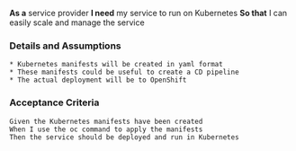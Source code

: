 **As a** service provider
**I need** my service to run on Kubernetes
**So that** I can easily scale and manage the service
      
### Details and Assumptions
    * Kubernetes manifests will be created in yaml format
    * These manifests could be useful to create a CD pipeline
    * The actual deployment will be to OpenShift

### Acceptance Criteria     
    Given the Kubernetes manifests have been created
    When I use the oc command to apply the manifests
    Then the service should be deployed and run in Kubernetes
